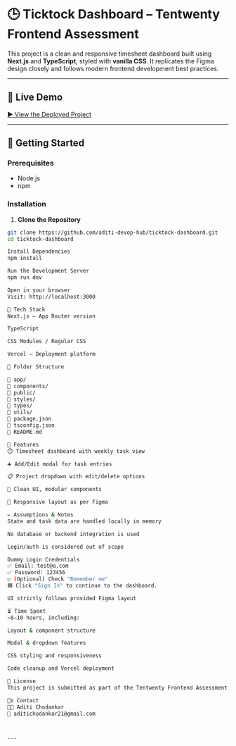 # 🕒 Ticktock Dashboard – Tentwenty Frontend Assessment

This project is a clean and responsive timesheet dashboard built using **Next.js** and **TypeScript**, styled with **vanilla CSS**. It replicates the Figma design closely and follows modern frontend development best practices.

---

## 🔗 Live Demo

[▶️ View the Deployed Project](https://ticktock-dashboard.vercel.app)

---

## 🚀 Getting Started

### Prerequisites

- Node.js
- npm

### Installation

1. **Clone the Repository**
```bash
git clone https://github.com/aditi-devop-hub/ticktock-dashboard.git
cd ticktock-dashboard

Install Dependencies
npm install

Run the Development Server
npm run dev

Open in your browser
Visit: http://localhost:3000

🧩 Tech Stack
Next.js – App Router version

TypeScript

CSS Modules / Regular CSS

Vercel – Deployment platform

📁 Folder Structure

📁 app/
📁 components/
📁 public/
📁 styles/
📁 types/
📁 utils/
📄 package.json
📄 tsconfig.json
📄 README.md

🧠 Features
⏱️ Timesheet dashboard with weekly task view

➕ Add/Edit modal for task entries

📋 Project dropdown with edit/delete options

🧼 Clean UI, modular components

📱 Responsive layout as per Figma

✏️ Assumptions & Notes
State and task data are handled locally in memory

No database or backend integration is used

Login/auth is considered out of scope

Dummy Login Credentials
✅ Email: test@a.com  
✅ Password: 123456  
☑️ (Optional) Check "Remember me"  
🟦 Click "Sign In" to continue to the dashboard.

UI strictly follows provided Figma layout

⏳ Time Spent
~8–10 hours, including:

Layout & component structure

Modal & dropdown features

CSS styling and responsiveness

Code cleanup and Vercel deployment

📄 License
This project is submitted as part of the Tentwenty Frontend Assessment. It is not intended for production use.

🙋‍♀️ Contact
👩‍💻 Aditi Chodankar
📧 aditichodankar21@gmail.com



---







